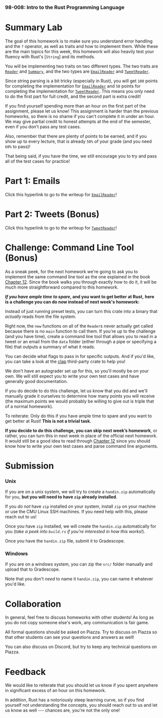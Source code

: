 ### 98-008: Intro to the Rust Programming Language



# Summary Lab

The goal of this homework is to make sure you understand error handling and the `?` operator,
as well as traits and how to implement them. While these are the main topics for this week,
this homework will also heavily test your fluency with Rust's [`String`] and its methods.

You will be implementing two traits on two different types. The two traits are
[`Reader`](crate::Reader) and [`Summary`](crate::Summary), and the two types
are [`EmailReader`](crate::reader::email_reader::EmailReader) and
[`TweetReader`](crate::reader::tweet_reader::TweetReader).

Since string parsing is a bit tricky (especially in Rust), you will get `100` points for completing
the implementation for [`EmailReader`](crate::reader::email_reader::EmailReader)
and `50` points for completing the implementation for
[`TweetReader`](crate::reader::tweet_reader::TweetReader).
This means you only need to do the first part for full credit, and the second part is
extra credit!

If you find yourself spending more than an hour on the first part of the assignment,
please let us know!
This assignment is harder than the previous homeworks,
so there is no shame if you can't complete it in under an hour.
We may give partial credit to honest attempts at the end of the semester,
even if you don't pass any test cases.

Also, remember that there are plenty of points to be earned, and if you show up to every lecture,
that is already `50%` of your grade (and you need `60%` to pass)!

That being said, if you have the time,
we still encourage you to try and pass all of the test cases for practice!



# Part 1: Emails

Click this hyperlink to go to the writeup for
[`EmailReader`](crate::reader::email_reader::EmailReader)!



# Part 2: Tweets (Bonus)

Click this hyperlink to go to the writeup for
[`TweetReader`](crate::reader::tweet_reader::TweetReader)!



# Challenge: Command Line Tool (Bonus)

As a sneak peek, for the next homework
we're going to ask you to implement the same command line tool as the one explained in the book
[Chapter 12](https://doc.rust-lang.org/book/ch12-00-an-io-project.html).
Since the book walks you through exactly how to do it,
it will be much more straightforward compared to this homework.

**_If you have ample time to spare_, and you want to get better at Rust,**
**here is a challenge you can do now instead of next week's homework:**

Instead of just running preset tests, you can turn this crate into a binary that _actually_
reads from the file system.

Right now, the `new` functions on all of the `Reader`s never actually get called because
there is no `main` function to call them. If you're up to the challenge (and you have time),
create a command line tool that allows you to read in a tweet or an email from the `data` folder
(either through a pipe or specifying a file) that outputs a summary of what it reads.

You can decide what flags to pass in for specific outputs. And if you'd like, you can
take a look at the [clap](https://docs.rs/clap/latest/clap/index.html) third-party crate
to help you!

We don't have an autograder set up for this, so you'll mostly be on your own.
We will still expect you to write your own test cases and have generally good documentation.

If you do decide to do this challenge, let us know that you did and we'll
manually grade it ourselves to determine how many points you will receive
(the maximum points we would probably be willing to give out is triple that of a normal homework).

To reiterate: Only do this if you have ample time to spare and you want to get better at Rust!
**This is not a trivial task.**

**If you decide to do this challenge, you can skip next week’s homework**, or rather,
you can turn this in next week in place of the official next homework.
It would still be a good idea to read through
[Chapter 12](https://doc.rust-lang.org/book/ch12-00-an-io-project.html)
since you should know how to write your own test cases and parse command line arguments.



# Submission


### Unix

If you are on a unix system, we will try to create a `handin.zip` automatically for you,
**but you will need to have `zip` already installed**.

If you _do not_ have `zip` installed on your system,
install `zip` on your machine or use the CMU Linux SSH machines.
If you need help with this, please reach out to us!

Once you have `zip` installed, we will create the `handin.zip` automatically for you
(_take a peek into `build.rs` if you're interested in how this works!_).

Once you have the `handin.zip` file, submit it to Gradescope.


### Windows

If you are on a windows system, you can zip the `src/` folder manually
and upload that to Gradescope.

Note that you don't _need_ to name it `handin.zip`, you can name it whatever you'd like.



# Collaboration

In general, feel free to discuss homeworks with other students!
As long as you do not copy someone else's work, any communication is fair game.

All formal questions should be asked on Piazza. Try to discuss on Piazza so that
other students can see your questions and answers as well!

You can also discuss on Discord, but try to keep any technical questions on Piazza.



# Feedback

We would like to reiterate that you should let us know if you spent
anywhere in significant excess of an hour on this homework.

In addition, Rust has a notoriously steep learning curve,
so if you find yourself not understanding the concepts,
you should reach out to us and let us know as well ---
chances are, you're not the only one!
